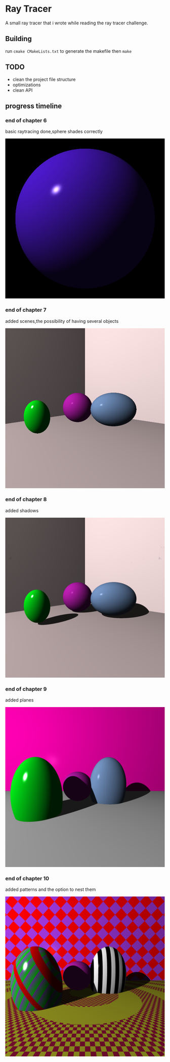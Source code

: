 #  Ray Tracer

A small ray tracer that i wrote while reading the ray tracer challenge.

## Building
run `cmake CMakeLists.txt` to generate the makefile
then `make`

## TODO
- clean the project file structure
- optimizations
- clean API

## progress timeline 

### end of chapter 6 
basic raytracing done,sphere shades correctly

<img src="/screenshots/sphere.png"/>

### end of chapter 7
added scenes,the possibility of having several objects

<img src="screenshots/eoc_7.png" />

### end of chapter 8
added shadows

<img src="screenshots/eoc_8.png" />

### end of chapter 9
added planes

<img src="screenshots/eoc_9.png"/>

### end of chapter 10
added patterns and the option to nest them

<img src="screenshots/eoc_10.png" />

